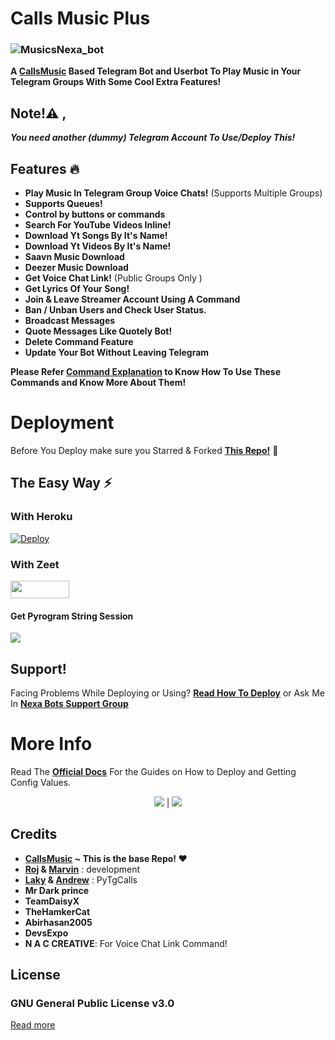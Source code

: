 # Calls Music Plus

### ![MusicsNexa_bot](https://telegra.ph/file/a4b7d13da17c3cc828ab9.jpg)


**A [CallsMusic](https://github.com/callsmusic/callsmusic) Based Telegram Bot and Userbot To Play Music in Your Telegram Groups With Some Cool Extra Features!**


## Note!⚠️ ,
_**You need another (dummy) Telegram Account To Use/Deploy This!**_

## Features 🔥️

- **Play Music In Telegram Group Voice Chats!** (Supports Multiple Groups)
- **Supports Queues!**
- **Control by buttons or commands**
- **Search For YouTube Videos Inline!**
- **Download Yt Songs By It's Name!**
- **Download Yt Videos By It's Name!**
- **Saavn Music Download**
- **Deezer Music Download**
- **Get Voice Chat Link!** (Public Groups Only )
- **Get Lyrics Of Your Song!**
- **Join & Leave Streamer Account Using A Command**
- **Ban / Unban Users and Check User Status.**
- **Broadcast Messages**
- **Quote Messages Like Quotely Bot!**
- **Delete Command Feature**
- **Update Your Bot Without Leaving Telegram**

**Please Refer [Command Explanation](https://itz-fork.gitbook.io/callsmusic-plus/about#command-explanation) to Know How To Use These Commands and Know More About Them!**


# Deployment
Before You Deploy make sure you Starred & Forked **[This Repo!](https://github.com/Itz-fork/Callsmusic-Plus)** 🤗️


## The Easy Way ⚡️

### With Heroku
[![Deploy](https://www.herokucdn.com/deploy/button.svg)](https://heroku.com/deploy?template=https://github.com/tecnoagateam/nm)

### With Zeet
<a href="https://zeet.co/new/template/itz-fork/yeah-my-man"><img src="https://user-images.githubusercontent.com/77770753/119371372-fe917900-bcd3-11eb-8db5-f5e8063cdd1c.jpg" width="94" height="28"></a>


#### Get Pyrogram String Session
<a href="https://replit.com/@IamHirusha/GetPyroSessionVC"><img src="https://img.shields.io/badge/Run-Repl.it-white?style=for-the-badge&logo=repl.it"></a>


## Support!
Facing Problems While Deploying or Using? **[Read How To Deploy](https://itz-fork.gitbook.io/callsmusic-plus/deploying-the-bot)**
or Ask Me In **[Nexa Bots Support Group](https://t.me/Nexa_bots)**


# More Info
Read The **[Official Docs](https://itz-fork.gitbook.io/callsmusic-plus/)** For the Guides on How to Deploy and Getting Config Values.

<p align="center">
    <a href="https://itz-fork.gitbook.io/callsmusic-plus/"><img src="https://img.shields.io/badge/Docs-FAFAFA?style=for-the-badge&logo=gitbook&logoColor=black"></a> | <a href="https://github.com/Itz-fork/Callsmusic-Plus"><img src="https://img.shields.io/badge/GitHub-030202?style=for-the-badge&logo=github&logoColor=white"></a>
</p>

## Credits

- **[CallsMusic](https://github.com/callsmusic/callsmusic) ~ This is the base Repo! ❤️**
- **[Roj](https://github.com/rojserbest) & [Marvin](https://github.com/BlackStoneReborn)** : development
- **[Laky](https://github.com/Laky-64) & [Andrew](https://github.com/AndrewLaneX)** : PyTgCalls
- **Mr Dark prince**
- **TeamDaisyX**
- **TheHamkerCat**
- **Abirhasan2005**
- **DevsExpo**
- **N A C CREATIVE**: For Voice Chat Link Command!


## License

### GNU General Public License v3.0
[Read more](http://www.gnu.org/licenses/#GPL)
